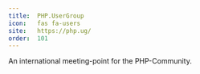 ```yaml
---
title:  PHP.UserGroup             
icon:   fas fa-users             
site:   https://php.ug/
order:  101                                      
---
```


An international meeting-point for the PHP-Community.
